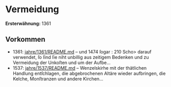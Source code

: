 # Vermeidung

**Ersterwähnung:** 1361

## Vorkommen
- 1361: [jahre/1361/README.md](../jahre/1361/README.md) – und 1474 ſogar :
210 Scho> darauf verwendet, ſo ſind ſie niht unbillig
aus zeitigem Bedenken und zu Vermeidung der Unkoſten
und um der Aufbe...
- 1537: [jahre/1537/README.md](../jahre/1537/README.md) – Wenzelskirhe mit der thätlichen
Handlung entſchlagen, die abgebrochenen Altäre wieder
aufbringen, die Kelche, Monſtranzen und andere Kirchen...
